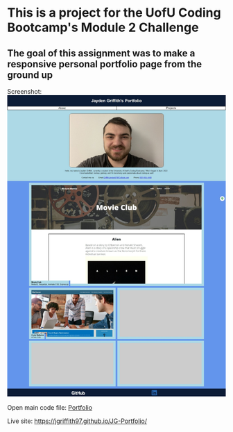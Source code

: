 # This is a project for the UofU Coding Bootcamp's Module 2 Challenge

## The goal of this assignment was to make a responsive personal portfolio page from the ground up

Screenshot: ![Site Screenshot](./Assets/Images/Web%20capture_5-8-2022_211316_jgriffith97.github.io.jpeg)

Open main code file: [Portfolio](./index.html)

Live site: https://jgriffith97.github.io/JG-Portfolio/
